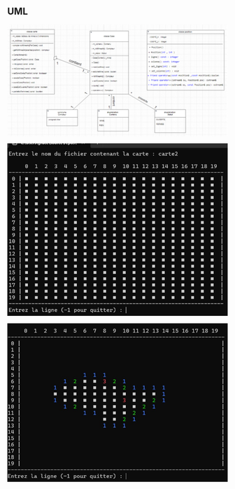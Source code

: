## UML
![schema](./pictures/schema.png)

![sample picture](./pictures/img1.jpg)


![sample picture](./pictures/img2.jpg)
